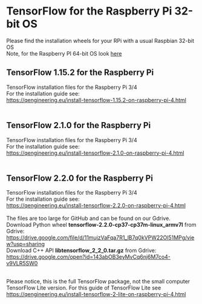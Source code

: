 # TensorFlow for the Raspberry Pi 32-bit OS
Please find the installation wheels for your RPi with a usual Raspbian 32-bit OS <br/>
Note, for the Raspberry PI 64-bit OS look [here](https://github.com/Qengineering/TensorFlow-Raspberry-Pi_64-bit)<br/>
## TensorFlow 1.15.2 for the Raspberry Pi
TensorFlow installation files for the Raspberry Pi 3/4 <br/>
For the installation guide see: <br/>
https://qengineering.eu/install-tensorflow-1.15.2-on-raspberry-pi-4.html <br/><br/>
## TensorFlow 2.1.0 for the Raspberry Pi
TensorFlow installation files for the Raspberry Pi 3/4 <br/>
For the installation guide see: <br/>
https://qengineering.eu/install-tensorflow-2.1.0-on-raspberry-pi-4.html <br/> <br/>
## TensorFlow 2.2.0 for the Raspberry Pi
TensorFlow installation files for the Raspberry Pi 3/4 <br/>
For the installation guide see: <br/>
https://qengineering.eu/install-tensorflow-2.2.0-on-raspberry-pi-4.html <br/><br/>
The files are too large for GitHub and can be found on our Gdrive.<br/>
Download Python wheel **tensorflow-2.2.0-cp37-cp37m-linux_armv7l** from Gdrive: https://drive.google.com/file/d/11mujzVaFqa7R1_lB7q0kVPW22Ol51MPg/view?usp=sharing <br/>
Download C++ API **libtensorflow_2_2_0.tar.gz** from Gdrive: https://drive.google.com/open?id=143abOB3eyMvCq6nj6M7co4-v9VLR5SW0 <br/><br/>

Please notice, this is the full TensorFlow package, not the small computer TensorFlow Lite version.
For this guide of TensorFlow Lite see https://qengineering.eu/install-tensorflow-2-lite-on-raspberry-pi-4.html <br/>
<br/>
